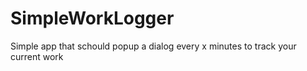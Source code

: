 # SimpleWorkLogger
Simple app that schould popup a dialog every x minutes to track your current work
